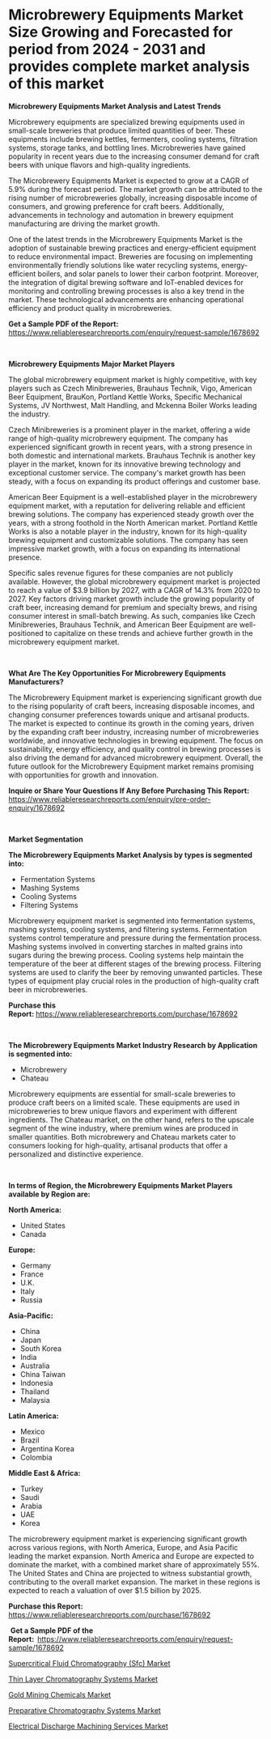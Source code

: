 <p><h1>Microbrewery Equipments Market Size Growing and Forecasted for period from 2024 - 2031 and provides complete market analysis of this market</h1></p><p><strong>Microbrewery Equipments Market Analysis and Latest Trends</strong></p>
<p><p>Microbrewery equipments are specialized brewing equipments used in small-scale breweries that produce limited quantities of beer. These equipments include brewing kettles, fermenters, cooling systems, filtration systems, storage tanks, and bottling lines. Microbreweries have gained popularity in recent years due to the increasing consumer demand for craft beers with unique flavors and high-quality ingredients.</p><p>The Microbrewery Equipments Market is expected to grow at a CAGR of 5.9% during the forecast period. The market growth can be attributed to the rising number of microbreweries globally, increasing disposable income of consumers, and growing preference for craft beers. Additionally, advancements in technology and automation in brewery equipment manufacturing are driving the market growth.</p><p>One of the latest trends in the Microbrewery Equipments Market is the adoption of sustainable brewing practices and energy-efficient equipment to reduce environmental impact. Breweries are focusing on implementing environmentally friendly solutions like water recycling systems, energy-efficient boilers, and solar panels to lower their carbon footprint. Moreover, the integration of digital brewing software and IoT-enabled devices for monitoring and controlling brewing processes is also a key trend in the market. These technological advancements are enhancing operational efficiency and product quality in microbreweries.</p></p>
<p><strong>Get a Sample PDF of the Report:&nbsp;</strong> <a href="https://www.reliableresearchreports.com/enquiry/request-sample/1678692">https://www.reliableresearchreports.com/enquiry/request-sample/1678692</a></p>
<p>&nbsp;</p>
<p><strong>Microbrewery Equipments Major Market Players</strong></p>
<p><p>The global microbrewery equipment market is highly competitive, with key players such as Czech Minibreweries, Brauhaus Technik, Vigo, American Beer Equipment, BrauKon, Portland Kettle Works, Specific Mechanical Systems, JV Northwest, Malt Handling, and Mckenna Boiler Works leading the industry. </p><p>Czech Minibreweries is a prominent player in the market, offering a wide range of high-quality microbrewery equipment. The company has experienced significant growth in recent years, with a strong presence in both domestic and international markets. Brauhaus Technik is another key player in the market, known for its innovative brewing technology and exceptional customer service. The company's market growth has been steady, with a focus on expanding its product offerings and customer base.</p><p>American Beer Equipment is a well-established player in the microbrewery equipment market, with a reputation for delivering reliable and efficient brewing solutions. The company has experienced steady growth over the years, with a strong foothold in the North American market. Portland Kettle Works is also a notable player in the industry, known for its high-quality brewing equipment and customizable solutions. The company has seen impressive market growth, with a focus on expanding its international presence.</p><p>Specific sales revenue figures for these companies are not publicly available. However, the global microbrewery equipment market is projected to reach a value of $3.9 billion by 2027, with a CAGR of 14.3% from 2020 to 2027. Key factors driving market growth include the growing popularity of craft beer, increasing demand for premium and specialty brews, and rising consumer interest in small-batch brewing. As such, companies like Czech Minibreweries, Brauhaus Technik, and American Beer Equipment are well-positioned to capitalize on these trends and achieve further growth in the microbrewery equipment market.</p></p>
<p>&nbsp;</p>
<p><strong>What Are The Key Opportunities For Microbrewery Equipments Manufacturers?</strong></p>
<p><p>The Microbrewery Equipment market is experiencing significant growth due to the rising popularity of craft beers, increasing disposable incomes, and changing consumer preferences towards unique and artisanal products. The market is expected to continue its growth in the coming years, driven by the expanding craft beer industry, increasing number of microbreweries worldwide, and innovative technologies in brewing equipment. The focus on sustainability, energy efficiency, and quality control in brewing processes is also driving the demand for advanced microbrewery equipment. Overall, the future outlook for the Microbrewery Equipment market remains promising with opportunities for growth and innovation.</p></p>
<p><strong>Inquire or Share Your Questions If Any Before Purchasing This Report:</strong> <a href="https://www.reliableresearchreports.com/enquiry/pre-order-enquiry/1678692">https://www.reliableresearchreports.com/enquiry/pre-order-enquiry/1678692</a></p>
<p>&nbsp;</p>
<p><strong>Market Segmentation</strong></p>
<p><strong>The Microbrewery Equipments Market Analysis by types is segmented into:</strong></p>
<p><ul><li>Fermentation Systems</li><li>Mashing Systems</li><li>Cooling Systems</li><li>Filtering Systems</li></ul></p>
<p><p>Microbrewery equipment market is segmented into fermentation systems, mashing systems, cooling systems, and filtering systems. Fermentation systems control temperature and pressure during the fermentation process. Mashing systems involved in converting starches in malted grains into sugars during the brewing process. Cooling systems help maintain the temperature of the beer at different stages of the brewing process. Filtering systems are used to clarify the beer by removing unwanted particles. These types of equipment play crucial roles in the production of high-quality craft beer in microbreweries.</p></p>
<p><strong>Purchase this Report:&nbsp;</strong><a href="https://www.reliableresearchreports.com/purchase/1678692">https://www.reliableresearchreports.com/purchase/1678692</a></p>
<p>&nbsp;</p>
<p><strong>The Microbrewery Equipments Market Industry Research by Application is segmented into:</strong></p>
<p><ul><li>Microbrewery</li><li>Chateau</li></ul></p>
<p><p>Microbrewery equipments are essential for small-scale breweries to produce craft beers on a limited scale. These equipments are used in microbreweries to brew unique flavors and experiment with different ingredients. The Chateau market, on the other hand, refers to the upscale segment of the wine industry, where premium wines are produced in smaller quantities. Both microbrewery and Chateau markets cater to consumers looking for high-quality, artisanal products that offer a personalized and distinctive experience.</p></p>
<p>&nbsp;</p>
<p><strong>In terms of Region, the Microbrewery Equipments Market Players available by Region are:</strong></p>
<p>
    <p> <strong> North America: </strong>
        <ul>
            <li>United States</li>
            <li>Canada</li>
        </ul>
        </p> 
    <p> <strong> Europe: </strong>
        <ul>
            <li>Germany</li>
            <li>France</li>
            <li>U.K.</li>
            <li>Italy</li>
            <li>Russia</li>
        </ul>
        </p> 
    <p> <strong> Asia-Pacific: </strong>
        <ul>
            <li>China</li>
            <li>Japan</li>
            <li>South Korea</li>
            <li>India</li>
            <li>Australia</li>
            <li>China Taiwan</li>
            <li>Indonesia</li>
            <li>Thailand</li>
            <li>Malaysia</li>
        </ul>
        </p> 
    <p> <strong> Latin America: </strong>
        <ul>
            <li>Mexico</li>
            <li>Brazil</li>
            <li>Argentina Korea</li>
            <li>Colombia</li>
        </ul>
        </p> 
    <p> <strong> Middle East & Africa: </strong>
        <ul>
            <li>Turkey</li>
            <li>Saudi</li>
            <li>Arabia</li>
            <li>UAE</li>
            <li>Korea</li>
        </ul>
    </p>
    </p>
<p><p>The microbrewery equipment market is experiencing significant growth across various regions, with North America, Europe, and Asia Pacific leading the market expansion. North America and Europe are expected to dominate the market, with a combined market share of approximately 55%. The United States and China are projected to witness substantial growth, contributing to the overall market expansion. The market in these regions is expected to reach a valuation of over $1.5 billion by 2025.</p></p>
<p><strong>Purchase this Report: </strong><a href="https://www.reliableresearchreports.com/purchase/1678692">https://www.reliableresearchreports.com/purchase/1678692</a></p>
<p>&nbsp;<strong>Get a Sample PDF of the Report:&nbsp;&nbsp;</strong><a href="https://www.reliableresearchreports.com/enquiry/request-sample/1678692">https://www.reliableresearchreports.com/enquiry/request-sample/1678692</a></p>
<p><strong></strong></p>
<p><p><a href="https://issuu.com/reportprime-2/docs/supercritical-fluid-chromatography-sfc-market-size">Supercritical Fluid Chromatography (Sfc) Market</a></p><p><a href="https://issuu.com/reportprime-2/docs/thin-layer-chromatography-systems-market-size-2030">Thin Layer Chromatography Systems Market</a></p><p><a href="https://github.com/Chiragrp22/Market-Research-Report-List-3/blob/main/gold-mining-chemicals-market.md">Gold Mining Chemicals Market</a></p><p><a href="https://github.com/lababdou/Market-Research-Report-List-2/blob/main/preparative-chromatography-systems-market.md">Preparative Chromatography Systems Market</a></p><p><a href="https://medium.com/@raulkihn1910/electrical-discharge-machining-services-market-size-and-market-trends-complete-industry-overview-dd491616d674">Electrical Discharge Machining Services Market</a></p></p>